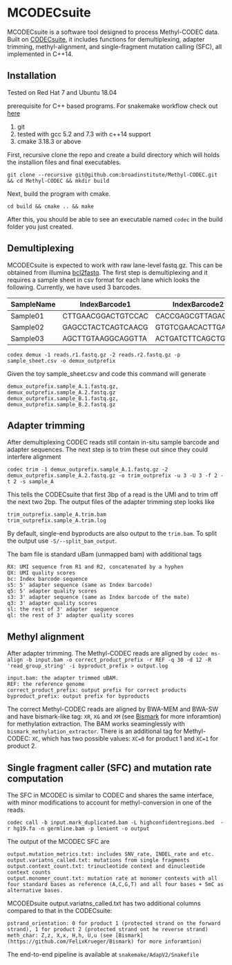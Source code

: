 # MCODECsuite
MCODECsuite is a software tool designed to process Methyl-CODEC data. Built on [CODECsuite](https://github.com/broadinstitute/CODECsuite), it includes functions for demultiplexing, adapter trimming, methyl-alignment, and single-fragment mutation calling (SFC), all implemented in C++14.

## Installation
Tested on Red Hat 7 and Ubuntu 18.04

prerequisite for C++ based programs. For snakemake workflow check out [here](./snakemake)
1. git
2. tested with gcc 5.2 and 7.3 with c++14 support
3. cmake 3.18.3 or above

First, recursive clone the repo and create a build directory which will holds the installion files and final executables.

`git clone --recursive git@github.com:broadinstitute/Methyl-CODEC.git && cd Methyl-CODEC && mkdir build`

Next, build the program with cmake.

`cd build && cmake .. && make`

After this, you should be able to see an executable named `codec` in the build folder you just created.

## Demultiplexing
MCODECsuite is expected to work with raw lane-level fastq.gz. This can be obtained from illumina [bcl2fastq](https://support.illumina.com/downloads/bcl2fastq-conversion-software-v2-20.html).
The first step is demultiplexing and it requires a sample sheet in csv format for each lane which looks the following.
Currently, we have used 3 barcodes. 

| SampleName | IndexBarcode1 | IndexBarcode2 |
|------------|---------------|---------------|
|Sample01|CTTGAACGGACTGTCCAC|CACCGAGCGTTAGACTAC|
|Sample02|GAGCCTACTCAGTCAACG|GTGTCGAACACTTGACGG|
|Sample03|AGCTTGTAAGGCAGGTTA|ACTGATCTTCAGCTGACT|


`codex demux -1 reads.r1.fastq.gz -2 reads.r2.fastq.gz -p sample_sheet.csv -o demux_outprefix `

Given the toy sample_sheet.csv and code this command will generate 
```
demux_outprefix.sample_A.1.fastq.gz, demux_outprefix.sample_A.2.fastq.gz
demux_outprefix.sample_B.1.fastq.gz, demux_outprefix.sample_B.2.fastq.gz
```

## Adapter trimming
After demultiplexing CODEC reads still contain in-situ sample barcode and adapter sequences. The next step is to trim 
these out since they could interfere alignment

`codec trim -1 demux_outprefix.sample_A.1.fastq.gz -2 demux_outprefix.sample_A.2.fastq.gz -o trim_outprefix -u 3 -U 3 -f 2 -t 2 -s sample_A` 

This tells the CODECsuite that first 3bp of a read is the UMI and to trim off the next two 2bp. 
The output files of the adapter trimming step looks like
```
trim_outprefix.sample_A.trim.bam
trim_outprefix.sample_A.trim.log
```
By default, single-end byproducts are also output to the `trim.bam`. To split the output use `-S/--split_bam_output`.

The bam file is standard uBam (unmapped bam) with additional tags
```
RX: UMI sequence from R1 and R2, concatenated by a hyphen
QX: UMI quality scores
bc: Index barcode sequence
s5: 5' adapter sequence (same as Index barcode)
q5: 5' adapter quality scores
s3: 3' adapter sequence (same as Index barcode of the mate)
q3: 3' adapter quality scores
sl: the rest of 3' adapter  sequence
ql: the rest of 3' adapter quality scores
```

## Methyl alignment
After adapter trimming. The Methyl-CODEC reads are aligned by `codec ms-align -b input.bam -o correct_product_prefix -r REF -q 30 -d 12 -R 'read_group_string' -i byproduct_prefix > output.log`
```
input.bam: the adapter trimmed uBAM.
REF: the reference genome
correct_product_prefix: output prefix for correct products
byproduct_prefix: output prefix for byproducts
```
The correct Methyl-CODEC reads are aligned by BWA-MEM and BWA-SW and have bismark-like tag: `XR`, `XG` and `XM` (see [Bismark](https://github.com/FelixKrueger/Bismark) for more inforamtion) for methylation extraction. The BAM works seaminglessly with `bismark_methylation_extractor`. There is an additional tag for Methyl-CODEC: `XC`, which has two possible values:
`XC=0` for product 1 and `XC=1` for product 2.

## Single fragment caller (SFC) and mutation rate computation

The SFC in MCODEC is similar to CODEC and shares the same interface, with minor modifications to account for methyl-conversion in one of the reads.
```
codec call -b input.mark_duplicated.bam -L highconfidentregions.bed  -r hg19.fa -n germline.bam -p lenient -o output

```

The output of the MCODEC SFC are
```
output.mutation_metrics.txt: includes SNV_rate, INDEL_rate and etc. 
output.variatns_called.txt: mutations from single fragments
output.context_count.txt: trinucleotide context and dinucleotide context counts
output.monomer_count.txt: mutation rate at monomer contexts with all four standard bases as reference (A,C,G,T) and all four bases + 5mC as alternative bases. 
```
MCODEDsuite output.variatns_called.txt has two additional columns compared to that in the CODECsuite: 

```
pstrand_orientation: 0 for product 1 (protected strand on the forward strand), 1 for product 2 (protected strand ont he reverse strand)
meth_char: Z,z, X,x, H,h, U,u (see [Bismark](https://github.com/FelixKrueger/Bismark) for more inforamtion)
```

The end-to-end pipeline is available at `snakemake/AdapV2/Snakefile`

